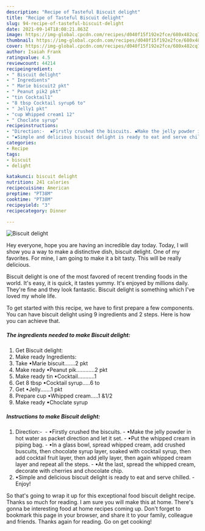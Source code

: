 ```yaml
---
description: "Recipe of Tasteful Biscuit delight"
title: "Recipe of Tasteful Biscuit delight"
slug: 94-recipe-of-tasteful-biscuit-delight
date: 2021-09-14T18:08:21.863Z
image: https://img-global.cpcdn.com/recipes/d040f15f192e2fce/680x482cq70/biscuit-delight-recipe-main-photo.jpg
thumbnail: https://img-global.cpcdn.com/recipes/d040f15f192e2fce/680x482cq70/biscuit-delight-recipe-main-photo.jpg
cover: https://img-global.cpcdn.com/recipes/d040f15f192e2fce/680x482cq70/biscuit-delight-recipe-main-photo.jpg
author: Isaiah Frank
ratingvalue: 4.5
reviewcount: 44214
recipeingredient:
- " Biscuit delight"
- " Ingredients"
- " Marie biscuit2 pkt"
- " Peanut pik2 pkt"
- "tin Cocktail1"
- "8 tbsp Cocktail syrup6 to"
- " Jelly1 pkt"
- "cup Whipped cream1 12"
- " Choclate syrup"
recipeinstructions:
- "Direction:-  ▪Firstly crushed the biscuits. ▪Make the jelly powder in hot water as packet direction and let it set. ▪Put the whipped cream in piping bag. ▪In a glass bowl, spread whipped cream, add crushed buscuits, then chocolate syrup layer, soaked with cocktail syrup, then add cocktail fruit layer, then add jelly layer, then again whipped cream layer and repeat all the steps. ▪At the last, spread the whipped cream, decorate with cherries and chocolate chip."
- "▪Simple and delicious biscuit delight is ready to eat and serve chilled. Enjoy!"
categories:
- Recipe
tags:
- biscuit
- delight

katakunci: biscuit delight 
nutrition: 241 calories
recipecuisine: American
preptime: "PT38M"
cooktime: "PT38M"
recipeyield: "3"
recipecategory: Dinner

---
```



![Biscuit delight](https://img-global.cpcdn.com/recipes/d040f15f192e2fce/680x482cq70/biscuit-delight-recipe-main-photo.jpg)

Hey everyone, hope you are having an incredible day today. Today, I will show you a way to make a distinctive dish, biscuit delight. One of my favorites. For mine, I am going to make it a bit tasty. This will be really delicious.



Biscuit delight is one of the most favored of recent trending foods in the world. It's easy, it is quick, it tastes yummy. It's enjoyed by millions daily. They're fine and they look fantastic. Biscuit delight is something which I've loved my whole life.


To get started with this recipe, we have to first prepare a few components. You can have biscuit delight using 9 ingredients and 2 steps. Here is how you can achieve that.

<!--inarticleads1-->

##### The ingredients needed to make Biscuit delight:

1. Get  Biscuit delight:
1. Make ready  Ingredients:
1. Take  ▪Marie biscuit.......2 pkt
1. Make ready  ▪Peanut pik............2 pkt
1. Make ready tin ▪Cocktail...........1
1. Get 8 tbsp ▪Cocktail syrup.....6 to
1. Get  ▪Jelly.......1 pkt
1. Prepare cup ▪Whipped cream.....1 &amp;1/2
1. Make ready  ▪Choclate syrup




<!--inarticleads2-->

##### Instructions to make Biscuit delight:

1. Direction:-  - ▪Firstly crushed the biscuits. - ▪Make the jelly powder in hot water as packet direction and let it set. - ▪Put the whipped cream in piping bag. - ▪In a glass bowl, spread whipped cream, add crushed buscuits, then chocolate syrup layer, soaked with cocktail syrup, then add cocktail fruit layer, then add jelly layer, then again whipped cream layer and repeat all the steps. - ▪At the last, spread the whipped cream, decorate with cherries and chocolate chip.
1. ▪Simple and delicious biscuit delight is ready to eat and serve chilled. - Enjoy!




So that's going to wrap it up for this exceptional food biscuit delight recipe. Thanks so much for reading. I am sure you will make this at home. There's gonna be interesting food at home recipes coming up. Don't forget to bookmark this page in your browser, and share it to your family, colleague and friends. Thanks again for reading. Go on get cooking!
